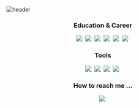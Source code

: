 <!--
**rayhwang3130/rayhwang3130** is a ✨ _special_ ✨ repository because its `README.md` (this file) appears on your GitHub profile.

Here are some ideas to get you started:

- 🔭 I am currently working on ...
- 🌱 I’m currently learning ...
- 👯 I’m looking to collaborate on ...
- 🤔 I’m looking for help with ...
- 💬 Ask me about ...
- 📫 How to reach me: ...
- 😄 Pronouns: ...
- ⚡ Fun fact: ...
-->
![header](https://capsule-render.vercel.app/api?type=waving&color=gradient&height=300&section=header&text=Woo%20Hyun%20(Ray)%20Hwang&fontSize=40)

<h3 align="center">Education & Career</h3>
<p align="center">
  <img src="https://img.shields.io/badge/UWCSEA-87CEEB?style=flat-square&logo=Accenture&logoColor=black"/></a>&nbsp
  <img src="https://img.shields.io/badge/Wonchon_Middle_School-8B4513?style=flat-square&logo=Accenture&logoColor=white"/></a>&nbsp
  <img src="https://img.shields.io/badge/31C_DFLHS-4169E1?style=flat-square&logo=Accenture&logoColor=white"/></a>&nbsp
  <img src="https://img.shields.io/badge/ROKMC-FF0000?style=flat-square&logo=Accenture&logoColor=white"/></a>&nbsp
  <img src="https://img.shields.io/badge/Korea_University,_Majoring_in_Statistics-FF0000?style=flat-square&logo=Accenture&logoColor=white"/></a>&nbsp
  <img src="https://img.shields.io/badge/Intern (RA),_Kearney_Korea-000000?style=flat-square&logo=Accenture&logoColor=white"/></a>&nbsp

</p> 

<h3 align="center">Tools</h3>
<p align="center">
  <img src="https://img.shields.io/badge/R_Studio-ADD8E6?style=flat-square&logo=R&logoColor=blue"/></a>&nbsp
  <img src="https://img.shields.io/badge/Python-E0FFFF?style=flat-square&logo=Python&logoColor=red"/></a>&nbsp
  <img src="https://img.shields.io/badge/Microsoft_Excel-2E8B57?style=flat-square&logo=Microsoft Excel&logoColor=white"/></a>&nbsp
  <img src="https://img.shields.io/badge/SQL-E6E6FA?style=flat-square&logo=mySQL&logoColor=orange"/></a>&nbsp
</p>

<h3 align="center">How to reach me ...</h3>
<p align="center">
  <a href="mailto:rayhwang3130@gmail.com"><img src="https://img.shields.io/badge/rayhwang3130@gmail.com-F5FFFA?style=flat-square&logo=Mail.Ru&logoColor=black"/></a>&nbsp

